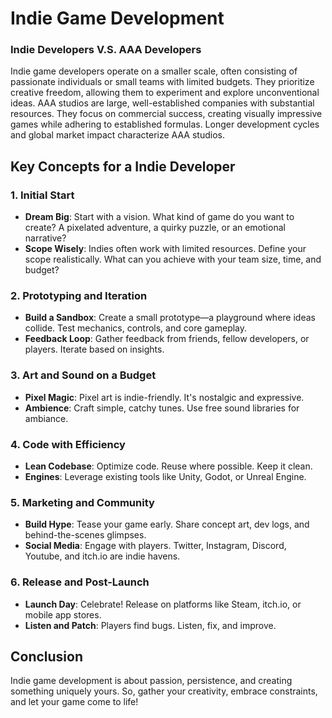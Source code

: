 # Indie Game Development

### **Indie Developers V.S. AAA Developers**
Indie game developers operate on a smaller scale, often consisting of passionate individuals or small teams with limited budgets. They prioritize creative freedom, allowing them to experiment and explore unconventional ideas. AAA studios are large, well-established companies with substantial resources. They focus on commercial success, creating visually impressive games while adhering to established formulas. Longer development cycles and global market impact characterize AAA studios.


## Key Concepts for a Indie Developer

### 1. **Initial Start**
   - **Dream Big**: Start with a vision. What kind of game do you want to create? A pixelated adventure, a quirky puzzle, or an emotional narrative?
   - **Scope Wisely**: Indies often work with limited resources. Define your scope realistically. What can you achieve with your team size, time, and budget?

### 2. **Prototyping and Iteration**
   - **Build a Sandbox**: Create a small prototype—a playground where ideas collide. Test mechanics, controls, and core gameplay.
   - **Feedback Loop**: Gather feedback from friends, fellow developers, or players. Iterate based on insights.

### 3. **Art and Sound on a Budget**
   - **Pixel Magic**: Pixel art is indie-friendly. It's nostalgic and expressive.
   - **Ambience**: Craft simple, catchy tunes. Use free sound libraries for ambiance.

### 4. **Code with Efficiency**
   - **Lean Codebase**: Optimize code. Reuse where possible. Keep it clean.
   - **Engines**: Leverage existing tools like Unity, Godot, or Unreal Engine.

### 5. **Marketing and Community**
   - **Build Hype**: Tease your game early. Share concept art, dev logs, and behind-the-scenes glimpses.
   - **Social Media**: Engage with players. Twitter, Instagram, Discord, Youtube, and itch.io are indie havens.

### 6. **Release and Post-Launch**
   - **Launch Day**: Celebrate! Release on platforms like Steam, itch.io, or mobile app stores.
   - **Listen and Patch**: Players find bugs. Listen, fix, and improve.

## Conclusion
Indie game development is about passion, persistence, and creating something uniquely yours. So, gather your creativity, embrace constraints, and let your game come to life!